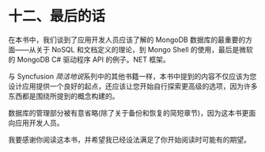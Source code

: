 # 十二、最后的话

在本书中，我们谈到了应用开发人员应该了解的 MongoDB 数据库的最重要的方面——从关于 NoSQL 和文档定义的理论，到 Mongo Shell 的使用，最后是微软的 MongoDB C# 驱动程序 API 的例子。NET 框架。

与 Syncfusion *简洁地说*系列中的其他书籍一样，本书中提到的内容不仅应该为您设计应用提供一个良好的起点，还应该让您开始自行探索更高级的选项，因为许多东西都是围绕所提到的概念构建的。

数据库的管理部分被有意省略(除了关于备份和恢复的简短章节)，因为这本书更面向应用开发人员。

我要感谢你阅读这本书，并希望我已经设法满足了你开始阅读时可能有的期望。